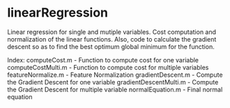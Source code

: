 # linearRegression
Linear regression for single and mutiple variables. Cost computation and normalization of the linear functions. 
Also, code to calculate the gradient descent so as to find the best optimum global minimum for the function.

Index:
computeCost.m - Function to compute cost for one variable
computeCostMulti.m - Function to compute cost for multiple variables
featureNormalize.m - Feature Normalization
gradientDescent.m - Compute the Gradient Descent for one variable
gradientDescentMulti.m - Compute the Gradient Descent for multiple variable
normalEquation.m - Final normal equation
